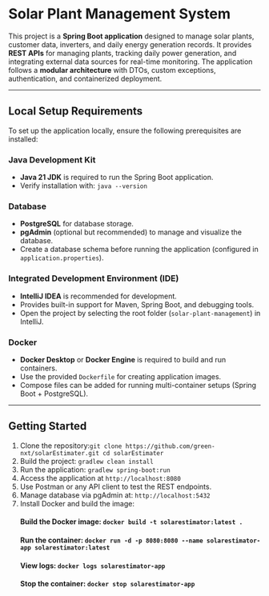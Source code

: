 # Solar Plant Management System

This project is a **Spring Boot application** designed to manage solar plants, customer data, inverters, and daily
energy generation records. It provides **REST APIs** for managing plants, tracking daily power generation, and
integrating external data sources for real-time monitoring. The application follows a **modular architecture** with
DTOs, custom exceptions, authentication, and containerized deployment.

---

## Local Setup Requirements

To set up the application locally, ensure the following prerequisites are installed:

### Java Development Kit

- **Java 21 JDK** is required to run the Spring Boot application.
- Verify installation with: `java --version`

### Database

- **PostgreSQL** for database storage.
- **pgAdmin** (optional but recommended) to manage and visualize the database.
- Create a database schema before running the application (configured in `application.properties`).

### Integrated Development Environment (IDE)

- **IntelliJ IDEA** is recommended for development.
- Provides built-in support for Maven, Spring Boot, and debugging tools.
- Open the project by selecting the root folder (`solar-plant-management`) in IntelliJ.

### Docker

- **Docker Desktop** or **Docker Engine** is required to build and run containers.
- Use the provided `Dockerfile` for creating application images.
- Compose files can be added for running multi-container setups (Spring Boot + PostgreSQL).

---

## Getting Started

1. Clone the repository:`git clone https://github.com/green-nxt/solarEstimater.git
cd solarEstimater`
2. Build the project: `gradlew clean install`
3. Run the application: `gradlew spring-boot:run`
4. Access the application at `http://localhost:8080`
5. Use Postman or any API client to test the REST endpoints.
6. Manage database via pgAdmin at: `http://localhost:5432`
7. Install Docker and build the image:
   #### Build the Docker image: `docker build -t solarestimator:latest .`
   #### Run the container: `docker run -d -p 8080:8080 --name solarestimator-app solarestimator:latest`
   #### View logs: `docker logs solarestimator-app`
   #### Stop the container: `docker stop solarestimator-app`




